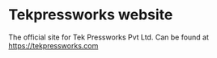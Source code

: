 # Tekpressworks website
The official site for Tek Pressworks Pvt Ltd.
Can be found at https://tekpressworks.com
